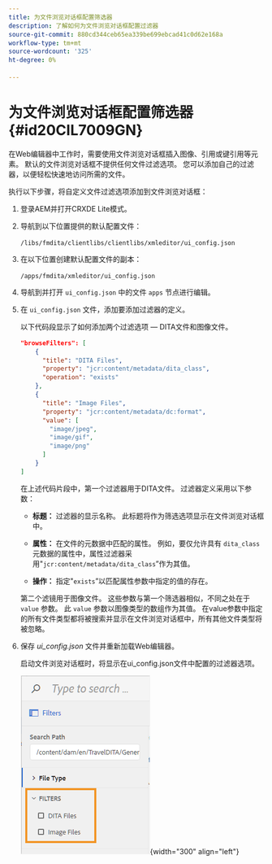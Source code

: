 ```yaml
---
title: 为文件浏览对话框配置筛选器
description: 了解如何为文件浏览对话框配置过滤器
source-git-commit: 880cd344ceb65ea339be699ebcad41c0d62e168a
workflow-type: tm+mt
source-wordcount: '325'
ht-degree: 0%

---
```


# 为文件浏览对话框配置筛选器 {#id20CIL7009GN}

在Web编辑器中工作时，需要使用文件浏览对话框插入图像、引用或键引用等元素。 默认的文件浏览对话框不提供任何文件过滤选项。 您可以添加自己的过滤器，以便轻松快速地访问所需的文件。

执行以下步骤，将自定义文件过滤选项添加到文件浏览对话框：

1. 登录AEM并打开CRXDE Lite模式。

1. 导航到以下位置提供的默认配置文件：

   `/libs/fmdita/clientlibs/clientlibs/xmleditor/ui_config.json`

1. 在以下位置创建默认配置文件的副本：

   `/apps/fmdita/xmleditor/ui_config.json`

1. 导航到并打开 `ui_config.json` 中的文件 `apps` 节点进行编辑。

1. 在 `ui_config.json` 文件，添加要添加过滤器的定义。

   以下代码段显示了如何添加两个过滤选项 — DITA文件和图像文件。

   ```json
   "browseFilters": [
       {
         "title": "DITA Files",
         "property": "jcr:content/metadata/dita_class",
         "operation": "exists"
       },
       {
         "title": "Image Files",
         "property": "jcr:content/metadata/dc:format",
         "value": [        
           "image/jpeg",
           "image/gif",
           "image/png"
         ]
       }
   ]
   ```

   在上述代码片段中，第一个过滤器用于DITA文件。 过滤器定义采用以下参数：

   - **标题：**   过滤器的显示名称。 此标题将作为筛选选项显示在文件浏览对话框中。

   - **属性：**   在文件的元数据中匹配的属性。 例如，要仅允许具有 `dita_class` 元数据的属性中，属性过滤器采用&quot;`jcr:content/metadata/dita_class`”作为其值。

   - **操作：**   指定&quot;`exists`”以匹配属性参数中指定的值的存在。

   第二个滤镜用于图像文件。 这些参数与第一个筛选器相似，不同之处在于 `value` 参数。 此 `value` 参数以图像类型的数组作为其值。 在value参数中指定的所有文件类型都将被搜索并显示在文件浏览对话框中，所有其他文件类型将被忽略。

1. 保存 *ui\_config.json* 文件并重新加载Web编辑器。

   启动文件浏览对话框时，将显示在ui\_config.json文件中配置的过滤器选项。

   ![](assets/file-browse-custom-filters.png){width="300" align="left"}
